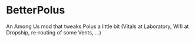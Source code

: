 # BetterPolus
An Among Us mod that tweaks Polus a little bit (Vitals at Laboratory, Wifi at Dropship, re-routing of some Vents, ...) 
